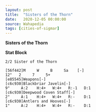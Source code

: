 ```yaml
---
layout: post
title:  "Sisters of the Thorn"
date:   2020-12-05 00:00:00
source: Wahapedia
tags: [cities-of-sigmar]
---
```


**Sisters of the Thorn**

**Stat Block**
```
2/2 Sister of the Thorn
```

```
[56f442]M     W     B     Sa    [-]
12"   2     7     5+    
[e85545]Weapons[-]
[c6c930]Blackbriar Javelin[-]
9"     A:2    H:4+   W:4+   R:-1   D:1   
[c6c930]Deepwood Coven Staff[-]
2"     A:1    H:4+   W:4+   R:-    D:1   
[c6c930]Antlers and Hooves[-]
1"     A:2    H:4+   W:4+   R:-    D:1   
```
    